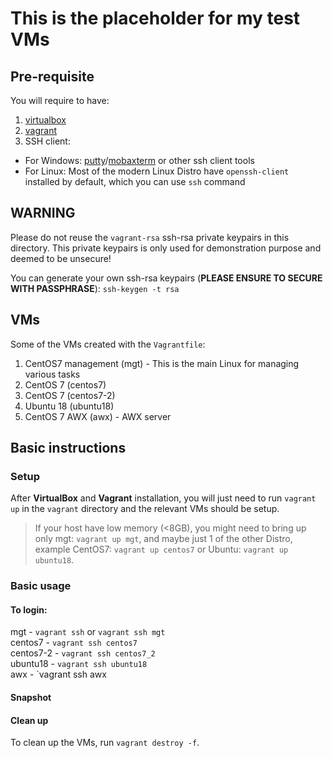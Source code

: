 # This is the placeholder for my test VMs

## Pre-requisite
You will require to have:
1. [virtualbox](https://www.virtualbox.org/wiki/Downloads)
1. [vagrant](https://www.vagrantup.com/downloads)
1. SSH client:
  - For Windows: [putty](https://www.chiark.greenend.org.uk/~sgtatham/putty/latest.html)/[mobaxterm](https://mobaxterm.mobatek.net/download.html) or other ssh client tools
  - For Linux: Most of the modern Linux Distro have `openssh-client` installed by default, which you can use `ssh` command   

## **WARNING**
Please do not reuse the `vagrant-rsa` ssh-rsa private keypairs in this directory.  This private keypairs is only used for demonstration purpose and deemed to be unsecure!  

You can generate your own ssh-rsa keypairs (**PLEASE ENSURE TO SECURE WITH PASSPHRASE**): `ssh-keygen -t rsa`

## VMs
Some of the VMs created with the `Vagrantfile`:
1. CentOS7 management (mgt) - This is the main Linux for managing various tasks
1. CentOS 7 (centos7)
1. CentOS 7 (centos7-2)
1. Ubuntu 18 (ubuntu18)
1. CentOS 7 AWX (awx) - AWX server

## Basic instructions  
### Setup
After **VirtualBox** and **Vagrant** installation, you will just need to run `vagrant up` in the `vagrant` directory and the relevant VMs should be setup.
> If your host have low memory (<8GB), you might need to bring up only mgt: `vagrant up mgt`, and maybe just 1 of the other Distro, example CentOS7: `vagrant up centos7` or Ubuntu: `vagrant up ubuntu18`.

### Basic usage
#### To login:
mgt - `vagrant ssh` or `vagrant ssh mgt`  
centos7 - `vagrant ssh centos7`  
centos7-2 - `vagrant ssh centos7_2`  
ubuntu18 - `vagrant ssh ubuntu18`  
awx - `vagrant ssh awx

#### Snapshot

#### Clean up
To clean up the VMs, run `vagrant destroy -f`.




